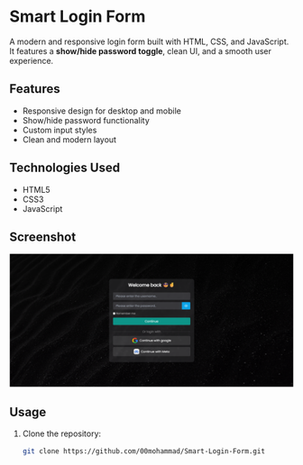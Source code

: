 # Smart Login Form

A modern and responsive login form built with HTML, CSS, and JavaScript.  
It features a **show/hide password toggle**, clean UI, and a smooth user experience.

## Features

- Responsive design for desktop and mobile
- Show/hide password functionality
- Custom input styles
- Clean and modern layout

## Technologies Used

- HTML5
- CSS3
- JavaScript

## Screenshot

![Screenshot](public/images/Screenshot.png)

## Usage

1. Clone the repository:
   ```bash
   git clone https://github.com/00mohammad/Smart-Login-Form.git
